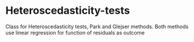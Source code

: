 # Heteroscedasticity-tests
 Class for Heteroscedasticity tests, Park and Glejser methods.  Both methods use linear regression for function of residuals as outcome

